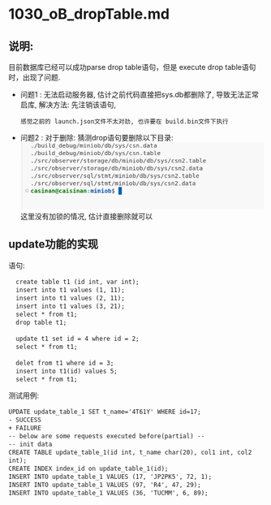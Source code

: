 # 1030_oB_dropTable.md
## 说明:
   目前数据库已经可以成功parse drop table语句，但是 execute drop table语句时，出现了问题. 
* 问题1 : 无法启动服务器, 估计之前代码直接把sys.db都删除了, 导致无法正常启库, 解决方法: 先注销该语句, 
   ```
   感觉之前的 launch.json文件不太对劲, 也许要在 build.bin文件下执行
   ```

* 问题2 : 对于删除: 猜测drop语句要删除以下目录:
 ![alt text](image.png)
  这里没有加锁的情况, 估计直接删除就可以


## update功能的实现
语句: 

```
  create table t1 (id int, var int);
  insert into t1 values (1, 11);
  insert into t1 values (2, 11);
  insert into t1 values (3, 21);
  select * from t1;
  drop table t1;

  update t1 set id = 4 where id = 2;
  select * from t1;

  delet from t1 where id = 3;
  insert into t1(id) values 5;
  select * from t1;
```


测试用例: 
```
UPDATE update_table_1 SET t_name='4T61Y' WHERE id=17;
- SUCCESS
+ FAILURE
-- below are some requests executed before(partial) --
-- init data
CREATE TABLE update_table_1(id int, t_name char(20), col1 int, col2 int);
CREATE INDEX index_id on update_table_1(id);
INSERT INTO update_table_1 VALUES (17, 'JP2PK5', 72, 1);
INSERT INTO update_table_1 VALUES (97, 'R4', 47, 29);
INSERT INTO update_table_1 VALUES (36, 'TUCMM', 6, 89);

```
    